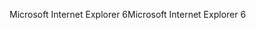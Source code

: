 <span data-ttu-id="49ff6-101">Microsoft Internet Explorer 6</span><span class="sxs-lookup"><span data-stu-id="49ff6-101">Microsoft Internet Explorer 6</span></span>
